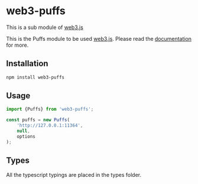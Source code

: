 # web3-puffs

This is a sub module of [web3.js][repo]

This is the Puffs module to be used [web3.js][repo].
Please read the [documentation][docs] for more.

## Installation

```bash
npm install web3-puffs
```

## Usage

```js
import {Puffs} from 'web3-puffs';

const puffs = new Puffs(
    'http://127.0.0.1:11364',
    null,
    options
);
```

## Types 

All the typescript typings are placed in the types folder. 

[docs]: http://web3js.readthedocs.io/en/1.0/
[repo]: https://github.com/puffscoin/web3.js
